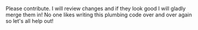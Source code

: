 Please contribute.  I will review changes and if they look good I will gladly merge them in!  No one likes writing this plumbing code over and over again so let's all help out!
